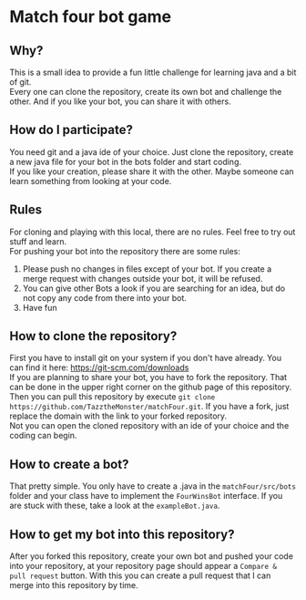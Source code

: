 # Match four bot game

## Why?

This is a small idea to provide a fun little challenge for learning java and a bit of git.<br/>
Every one can clone the repository, create its own bot and challenge the other.
And if you like your bot, you can share it with others.

## How do I participate?

You need git and a java ide of your choice.
Just clone the repository, create a new java file for your bot in the bots folder and start coding.<br/>
If you like your creation, please share it with the other. Maybe someone can learn something from looking at your code.

## Rules

For cloning and playing with this local, there are no rules. Feel free to try out stuff and learn. <br/>
For pushing your bot into the repository there are some rules:
1. Please push no changes in files except of your bot. If you create a merge request with changes outside your bot, it will be refused.
2. You can give other Bots a look if you are searching for an idea, but do not copy any code from there into your bot.
3. Have fun

## How to clone the repository?

First you have to install git on your system if you don't have already. You can find it here: https://git-scm.com/downloads <br/>
If you are planning to share your bot, you have to fork the repository. That can be done in the upper right corner on the github page of this repository.
Then you can pull this repository by execute `git clone https://github.com/TazztheMonster/matchFour.git`. If you have a fork, just replace the domain with the link to your forked repository.<br/>
Not you can open the cloned repository with an ide of your choice and the coding can begin.

## How to create a bot?

That pretty simple. You only have to create a .java in the `matchFour/src/bots` folder and your class have to implement the `FourWinsBot` interface.
If you are stuck with these, take a look at the `exampleBot.java`.

## How to get my bot into this repository?

After you forked this repository, create your own bot and pushed your code into your repository, at your repository page should appear a `Compare & pull request` button.
With this you can create a pull request that I can merge into this repository by time.